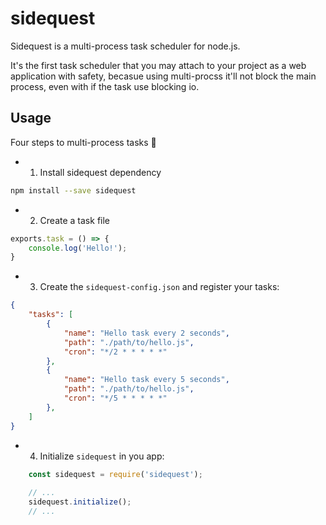 # sidequest

Sidequest is a multi-process task scheduler for node.js.

It's the first task scheduler that you may attach to your project as a web application with safety, becasue using multi-procss it'll not block the main process, even with if the task use blocking io. 


## Usage

Four steps to multi-process tasks :rocket:

- 1. Install sidequest dependency
```sh
npm install --save sidequest
```

- 2. Create a task file
```js
exports.task = () => {
    console.log('Hello!');
}
```

- 3. Create the `sidequest-config.json` and register your tasks:
```json
{
    "tasks": [
        {
            "name": "Hello task every 2 seconds",
            "path": "./path/to/hello.js",
            "cron": "*/2 * * * * *"
        },
        {
            "name": "Hello task every 5 seconds",
            "path": "./path/to/hello.js",
            "cron": "*/5 * * * * *"
        },
    ]
}
```

- 4. Initialize `sidequest` in you app:

```js
    const sidequest = require('sidequest');
    
    // ...
    sidequest.initialize();
    // ...
```
